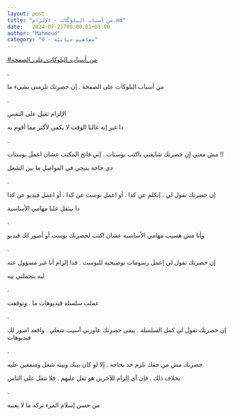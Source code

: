```yaml
---
layout: post
title: "من أسباب البلوكّات - الإلزام.md"
date:   2024-07-21T00:00:01+03:00
author: "Mahmoud"
category: "0 - مفاهيم حياتيّة"
---
```

[<u>\#من_أسباب_البلوكات_على_الصفحة</u>](https://www.facebook.com/hashtag/%D9%85%D9%86_%D8%A3%D8%B3%D8%A8%D8%A7%D8%A8_%D8%A7%D9%84%D8%A8%D9%84%D9%88%D9%83%D8%A7%D8%AA_%D8%B9%D9%84%D9%89_%D8%A7%D9%84%D8%B5%D9%81%D8%AD%D8%A9?__eep__=6&__cft__%5b0%5d=AZXL_1YpVy0r_ZpSnSLmjXVEy7l_oq36O-YWtnegq1Ya9aEaennfA9dxeIZQSvgp7qr_kHInQMlOfTWFs9IFfFyWbsjujGRzwQlDHhlK-p1j1xbl8Kcun_MX6o4oBdvi-UGtVXAolb0hMYzkTpgwukrzAbP8xxtPzXSKkbJq4KEOvw&__tn__=*NK-R)

.

من أسباب البلوكات على الصفحة . إن حضرتك تلزمني بشيء
ما

.

الإلزام ثقيل على النفس

دا غير إنه غالبا الوقت لا يكفي لأكثر مما أقوم به

.

مش معنى إن حضرتك شايفني باكتب بوستات . إني فاتح المكتب
عشان اعمل بوستات !!

دي حاجة بتيجي في الفواصل ما بين الشغل

.

إن حضرتك تقول لي . إتكلم عن كذا . أو اعمل بوست عن كذا .
أو اعمل فيديو عن كذا

دا بيثقل عليا مهامي الأساسية

.

وأنا مش هسيب مهامي الأساسية عشان اكتب لحضرتك بوست أو
أصور لك فيديو

.

إن حضرتك تقول لي إعمل رسومات توضيحية للبوست . فدا إلزام
أنا غير مسؤول عنه

ليه بتحملني بيه

.

عملت سلسلة فيديوهات ما . وتوقفت

.

إن حضرتك تقول لي كمل السلسلة . يبقى حضرتك عاوزني أسيب
شغلي . واقعد اصور لك فيديوهات

.

حضرتك مش من حقك تلزم حد بحاجة . إلا لو كان بينك وبينه
شغل ومتفقين عليه

بخلاف ذلك . فإن أي إلزام للآخرين هو ثقل عليهم . فلا تثقل
على الناس

.

من حسن إسلام المرء تركه ما لا يعنيه
